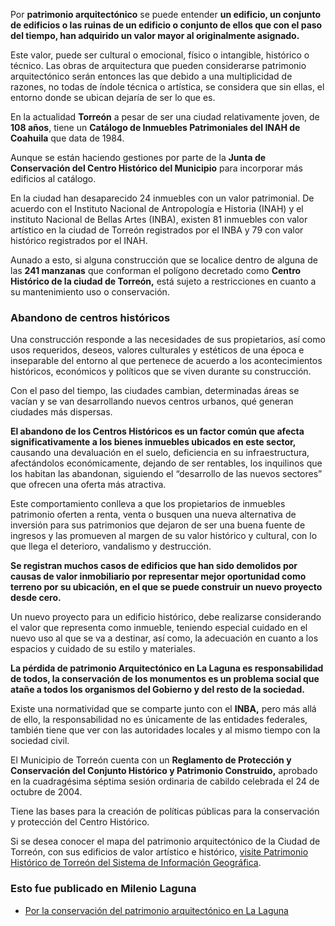 
Por **patrimonio arquitectónico** se puede entender **un edificio, un conjunto de edificios o las ruinas de un edificio o conjunto de ellos que con el paso del tiempo, han adquirido un valor mayor al originalmente asignado.**

Este valor, puede ser cultural o emocional, físico o intangible, histórico o técnico. Las obras de arquitectura que pueden considerarse patrimonio arquitectónico serán entonces las que debido a una multiplicidad de razones, no todas de índole técnica o artística, se considera que sin ellas, el entorno donde se ubican dejaría de ser lo que es.

En la actualidad **Torreón** a pesar de ser una ciudad relativamente joven, de **108 años**, tiene un **Catálogo de Inmuebles Patrimoniales del INAH de Coahuila** que data de 1984.

Aunque se están haciendo gestiones por parte de la **Junta de Conservación del Centro Histórico del Municipio** para incorporar más edificios al catálogo.

En la ciudad han desaparecido 24 inmuebles con un valor patrimonial. De acuerdo con el Instituto Nacional de Antropología e Historia (INAH) y el instituto Nacional de Bellas Artes (INBA), existen 81 inmuebles con valor artístico en la ciudad de Torreón registrados por el INBA y 79 con valor histórico registrados por el INAH.

Aunado a esto, si alguna construcción que se localice dentro de alguna de las **241 manzanas** que conforman el polígono decretado como **Centro Histórico de la ciudad de Torreón,** está sujeto a restricciones en cuanto a su mantenimiento uso o conservación.

### Abandono de centros históricos

Una construcción responde a las necesidades de sus propietarios, así como usos requeridos, deseos, valores culturales y estéticos de una época e inseparable del entorno al que pertenece de acuerdo a los acontecimientos históricos, económicos y políticos que se viven durante su construcción.

Con el paso del tiempo, las ciudades cambian, determinadas áreas se vacían y se van desarrollando nuevos centros urbanos, qué generan ciudades más dispersas.

**El abandono de los Centros Históricos es un factor común que afecta significativamente a los bienes inmuebles ubicados en este sector,** causando una devaluación en el suelo, deficiencia en su infraestructura, afectándolos económicamente, dejando de ser rentables, los inquilinos que los habitan las abandonan, siguiendo el “desarrollo de las nuevos sectores” que ofrecen una oferta más atractiva.

Este comportamiento conlleva a que los propietarios de inmuebles patrimonio oferten a renta, venta o busquen una nueva alternativa de inversión para sus patrimonios que dejaron de ser una buena fuente de ingresos y las promueven al margen de su valor histórico y cultural, con lo que llega el deterioro, vandalismo y destrucción.

**Se registran muchos casos de edificios que han sido demolidos por causas de valor inmobiliario por representar mejor oportunidad como terreno por su ubicación, en el que se puede construir un nuevo proyecto desde cero.**

Un nuevo proyecto para un edificio histórico, debe realizarse considerando el valor que representa como inmueble, teniendo especial cuidado en el nuevo uso al que se va a destinar, así como, la adecuación en cuanto a los espacios y cuidado de su estilo y materiales.

**La pérdida de patrimonio Arquitectónico en La Laguna es responsabilidad de todos, la conservación de los monumentos es un problema social que atañe a todos los organismos del Gobierno y del resto de la sociedad.**

Existe una normatividad que se comparte junto con el **INBA,** pero más allá de ello, la responsabilidad no es únicamente de las entidades federales, también tiene que ver con las autoridades locales y al mismo tiempo con la sociedad civil.

El Municipio de Torreón cuenta con un **Reglamento de Protección y Conservación del Conjunto Histórico y Patrimonio Construido,** aprobado en la cuadragésima séptima sesión ordinaria de cabildo celebrada el 24 de octubre de 2004.

Tiene las bases para la creación de políticas públicas para la conservación y protección del Centro Histórico.

Si se desea conocer el mapa del patrimonio arquitectónico de la Ciudad de Torreón, con sus edificios de valor artístico e histórico, [visite Patrimonio Histórico de Torreón del Sistema de Información Geográfica](../sig-mapas-torreon/patrimonio-historico.html).

### Esto fue publicado en Milenio Laguna

* [Por la conservación del patrimonio arquitectónico en La Laguna](http://www.milenio.com/negocios/Patrimonio_arquitectonico_de_Torreon-IMPLAN_Torreon_0_650335018.html)
